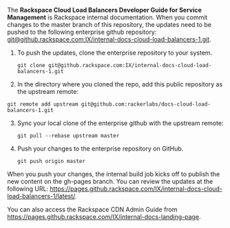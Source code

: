 The **Rackspace Cloud Load Balancers Developer Guide for Service Management** is Rackspace internal documentation. 
When you commit changes to the master branch of this repository, the updates need to be pushed to the following 
enterprise github repository:  [git@github.rackspace.com:IX/internal-docs-cloud-load-balancers-1.git](https://github.rackspace.com/IX/internal-docs-cloud-load-balancers-1/).  

1. To push the updates, clone the enterprise repository to your system. 

   ```git clone git@github.rackspace.com:IX/internal-docs-cloud-load-balancers-1.git```

2. In the directory where you cloned the repo, add this public repository as the upstream remote:

  ```git remote add upstream git@github.com:rackerlabs/docs-cloud-load-balancers-1.git```

3. Sync your local clone of the enterprise github with the upstream remote:

   ```git pull --rebase upstream master```
   
4. Push your changes to the enterprise repository on GitHub.

   ```git push origin master```
   
When you push your changes, the internal build job kicks off to publish the new content on the gh-pages branch. 
You can review the updates at the following URL: https://pages.github.rackspace.com/IX/internal-docs-cloud-load-balancers-1/latest/.

You can also access the Rackspace CDN Admin Guide from https://pages.github.rackspace.com/IX/internal-docs-landing-page. 
